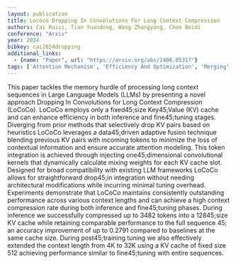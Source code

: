 ```yaml
---
layout: publication
title: Lococo Dropping In Convolutions For Long Context Compression
authors: Cai Ruisi, Tian Yuandong, Wang Zhangyang, Chen Beidi
conference: "Arxiv"
year: 2024
bibkey: cai2024dropping
additional_links:
  - {name: "Paper", url: "https://arxiv.org/abs/2406.05317"}
tags: ['Attention Mechanism', 'Efficiency And Optimization', 'Merging', 'Model Architecture', 'RAG', 'Reinforcement Learning', 'Tools', 'Training Techniques']
---
```

This paper tackles the memory hurdle of processing long context sequences in Large Language Models (LLMs) by presenting a novel approach Dropping In Convolutions for Long Context Compression (LoCoCo). LoCoCo employs only a fixed45;size Key45;Value (KV) cache and can enhance efficiency in both inference and fine45;tuning stages. Diverging from prior methods that selectively drop KV pairs based on heuristics LoCoCo leverages a data45;driven adaptive fusion technique blending previous KV pairs with incoming tokens to minimize the loss of contextual information and ensure accurate attention modeling. This token integration is achieved through injecting one45;dimensional convolutional kernels that dynamically calculate mixing weights for each KV cache slot. Designed for broad compatibility with existing LLM frameworks LoCoCo allows for straightforward drop45;in integration without needing architectural modifications while incurring minimal tuning overhead. Experiments demonstrate that LoCoCo maintains consistently outstanding performance across various context lengths and can achieve a high context compression rate during both inference and fine45;tuning phases. During inference we successfully compressed up to 3482 tokens into a 12845;size KV cache while retaining comparable performance to the full sequence 45; an accuracy improvement of up to 0.2791 compared to baselines at the same cache size. During post45;training tuning we also effectively extended the context length from 4K to 32K using a KV cache of fixed size 512 achieving performance similar to fine45;tuning with entire sequences.
